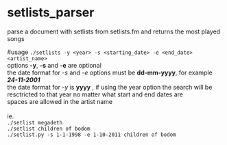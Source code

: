 # setlists_parser
parse a document with setlists from setlists.fm and returns the most played songs

#usage
`./setlists -y <year> -s <starting_date> -e <end_date> <artist_name>` <br>
options <b>-y</b>, <b>-s</b> and <b>-e</b> are optional <br>
the date format for <i>-s</i> and <i>-e</i> options must be <b>dd-mm-yyyy</b>, for example <b><i>24-11-2001</i></b> <br>
the date format for <i>-y</i> is <b>yyyy</b> , if using the year option the search will be resctricted to that year no matter what start and end dates are<br>
spaces are allowed in the artist name<br><br>
ie.<br>
`./setlist megadeth`<br>
`./setlist children of bodom` <br>
`./setlist.py -s 1-1-1998 -e 1-10-2011 children of bodom`


